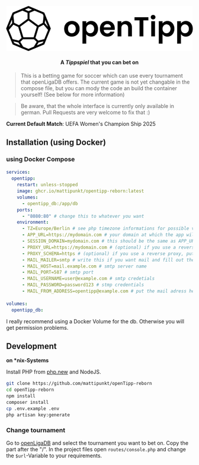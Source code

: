 <center>
<img src="logo.png">
<h4>A <i>Tippspiel</i> that you can bet on
</center>

> This is a betting game for soccer which can use every tournament that openLigaDB offers. The current game is not yet changable in the compose file, but you can mody the code an build the container yourself! (See below for more information)

> Be aware, that the whole interface is currently only available in german. Pull Requests are very welcome to fix that :)

**Current Default Match**: UEFA Women's Champion Ship 2025

## Installation (using Docker)
### using Docker Compose
```yaml
services:
  opentipp:
    restart: unless-stopped
    image: ghcr.io/mattipunkt/opentipp-reborn:latest
    volumes:
      - opentipp_db:/app/db
    ports:
      - "8080:80" # change this to whatever you want
    environment:
      - TZ=Europe/Berlin # see php timezone informations for possible values
      - APP_URL=https://mydomain.com # your domain at which the app will be reached (with http/https)
      - SESSION_DOMAIN=mydomain.com # this should be the same as APP_URL, but without http/https
      - PROXY_URL=https://mydomain.com # (optional) if you use a reverse proxy, put the url here
      - PROXY_SCHEMA=https # (optional) if you use a reverse proxy, put the protocol here
      - MAIL_MAILER=smtp # write this if you want mail and fill out the other mail-variables
      - MAIL_HOST=mail.example.com # smtp server name
      - MAIL_PORT=587 # smtp port
      - MAIL_USERNAME=user@example.com # smtp credetials
      - MAIL_PASSWORD=password123 # stmp credentials
      - MAIL_FROM_ADDRESS=opentipp@example.com # put the mail adress here, which will be shown as sent-adress

volumes:
  opentipp_db:

```

I really recommend using a Docker Volume for the db. Otherwise you will get permission problems.

## Development
**on \*nix-Systems**

Install PHP from [php.new](https://php.new) and NodeJS.
```sh
git clone https://github.com/mattipunkt/openTipp-reborn
cd openTipp-reborn
npm install
composer install
cp .env.example .env
php artisan key:generate
```

### Change tournament
Go to [openLigaDB](https://openligadb.de) and select the tournament you want to bet on. Copy the part after the "/". 
In the project files open `routes/console.php` and change the `$url`-Variable to your requirements.